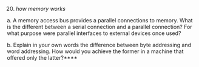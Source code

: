 20. _how memory works_ 

a. A memory access bus provides a parallel connections to memory. What is the different between a serial connection and a parallel connection? For what purpose were parallel interfaces to external devices once used?

b. Explain in your own words the difference between byte addressing and word addressing. How would you achieve the former in a machine that offered only the latter?****